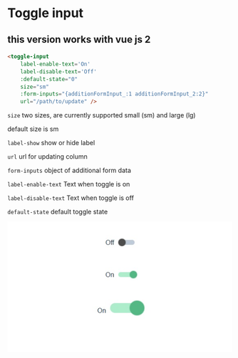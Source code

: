 # Toggle input

## this version works with vue js 2

```html
<toggle-input
    label-enable-text='On' 
    label-disable-text='Off' 
    :default-state="0"
    size="sm"
    :form-inputs="{additionFormInput_:1 additionFormInput_2:2}" 
    url="/path/to/update" />
```

`size` two sizes, are currently supported small (sm) and large (lg)

default size is sm

`label-show` show or hide label

`url` url for updating column

`form-inputs` object of additional form data

`label-enable-text` Text when toggle is on

`label-disable-text` Text when toggle is off

`default-state`  default toggle state

![toggle input](toggle.jpg)